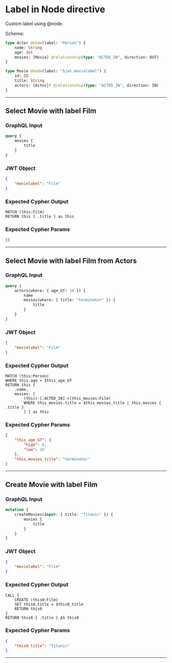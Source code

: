 # Label in Node directive

Custom label using @node.

Schema:

```graphql
type Actor @node(label: "Person") {
    name: String
    age: Int
    movies: [Movie] @relationship(type: "ACTED_IN", direction: OUT)
}

type Movie @node(label: "$jwt.movielabel") {
    id: ID
    title: String
    actors: [Actor]! @relationship(type: "ACTED_IN", direction: IN)
}
```

---

## Select Movie with label Film

### GraphQL Input

```graphql
query {
    movies {
        title
    }
}
```

### JWT Object

```json
{
    "movielabel": "Film"
}
```

### Expected Cypher Output

```cypher
MATCH (this:Film)
RETURN this { .title } as this
```

### Expected Cypher Params

```json
{}
```

---

## Select Movie with label Film from Actors

### GraphQL Input

```graphql
query {
    actors(where: { age_GT: 10 }) {
        name
        movies(where: { title: "terminator" }) {
            title
        }
    }
}
```

### JWT Object

```json
{
    "movielabel": "Film"
}
```

### Expected Cypher Output

```cypher
MATCH (this:Person)
WHERE this.age > $this_age_GT
RETURN this {
    .name,
    movies: [
        (this)-[:ACTED_IN]->(this_movies:Film)
        WHERE this_movies.title = $this_movies_title | this_movies { .title }
        ] } as this
```

### Expected Cypher Params

```json
{
    "this_age_GT": {
        "high": 0,
        "low": 10
    },
    "this_movies_title": "terminator"
}
```

---

## Create Movie with label Film

### GraphQL Input

```graphql
mutation {
    createMovies(input: { title: "Titanic" }) {
        movies {
            title
        }
    }
}
```

### JWT Object

```json
{
    "movielabel": "Film"
}
```

### Expected Cypher Output

```cypher
CALL {
    CREATE (this0:Film)
    SET this0.title = $this0_title
    RETURN this0
}
RETURN this0 { .title } AS this0
```

### Expected Cypher Params

```json
{
    "this0_title": "Titanic"
}
```

---
